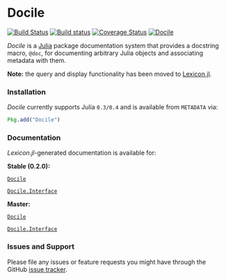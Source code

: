 # Docile

[![Build Status][travis-img]][travis-url]
[![Build status][appveyor-img]][appveyor-url]
[![Coverage Status][coveralls-img]][coveralls-url]
[![Docile][pkgeval-img]][pkgeval-url]

*Docile* is a [Julia](www.julialang.org) package documentation system
that provides a docstring macro, `@doc`, for documenting arbitrary Julia
objects and associating metadata with them.

**Note:** the query and display functionality has been moved to
[Lexicon.jl][lexicon-url].

### Installation

*Docile* currently supports Julia `0.3/0.4` and is available from `METADATA` via:

```julia
Pkg.add("Docile")
```

### Documentation

*Lexicon.jl*-generated documentation is available for:

**Stable (0.2.0):**

[`Docile`][docile-stable-url]

[`Docile.Interface`][docile-interface-stable-url]

**Master:**

[`Docile`][docile-master-url]

[`Docile.Interface`][docile-interface-master-url]

### Issues and Support

Please file any issues or feature requests you might have through the GitHub [issue tracker][issue-tracker].

[travis-img]: https://travis-ci.org/MichaelHatherly/Docile.jl.svg?branch=master
[travis-url]: https://travis-ci.org/MichaelHatherly/Docile.jl

[appveyor-img]: https://ci.appveyor.com/api/projects/status/ttlbaxp6pgknfru5/branch/master
[appveyor-url]: https://ci.appveyor.com/project/MichaelHatherly/docile-jl/branch/master

[coveralls-img]: https://coveralls.io/repos/MichaelHatherly/Docile.jl/badge.png
[coveralls-url]: https://coveralls.io/r/MichaelHatherly/Docile.jl

[pkgeval-img]: http://pkg.julialang.org/badges/Docile_release.svg
[pkgeval-url]: http://pkg.julialang.org/?pkg=Docile&ver=release

[issue-tracker]: https://github.com/MichaelHatherly/Docile.jl/issues

[docile-stable-url]:           https://MichaelHatherly.github.io/Docile.jl/stable/docile.html
[docile-interface-stable-url]: https://MichaelHatherly.github.io/Docile.jl/stable/interface.html

[docile-master-url]:           https://MichaelHatherly.github.io/Docile.jl/master/docile.html
[docile-interface-master-url]: https://MichaelHatherly.github.io/Docile.jl/master/interface.html

[lexicon-url]: https://github.com/MichaelHatherly/Lexicon.jl
